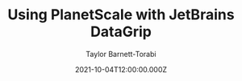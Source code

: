 ---
title: Using PlanetScale with JetBrains DataGrip
date: 2021-10-04T12:00:00.000Z
author: Taylor Barnett-Torabi
summary: Connect PlanetScale to JetBrains DataGrip to use database branching deploy requests and non-blocking schema changes.
tags:
  - post
remoteURL: https://planetscale.com/blog/using-planetscale-with-jetbrains-datagrip-mysql-gui
remoteBaseURL: planetscale.com
---